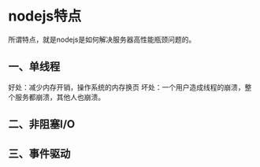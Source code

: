 # nodejs特点
所谓特点，就是nodejs是如何解决服务器高性能瓶颈问题的。

## 一、单线程
好处：减少内存开销，操作系统的内存换页
坏处：一个用户造成线程的崩溃，整个服务都崩溃，其他人也崩溃。

## 二、非阻塞I/O

## 三、事件驱动